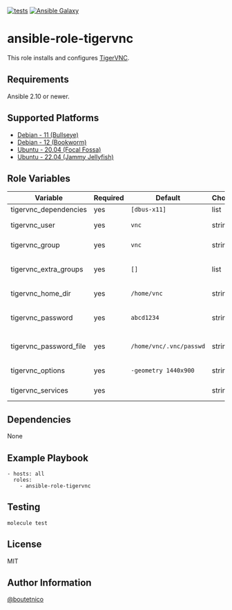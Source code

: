 [![tests](https://github.com/boutetnico/ansible-role-tigervnc/workflows/Test%20ansible%20role/badge.svg)](https://github.com/boutetnico/ansible-role-tigervnc/actions?query=workflow%3A%22Test+ansible+role%22)
[![Ansible Galaxy](https://img.shields.io/badge/galaxy-boutetnico.tigervnc-blue.svg)](https://galaxy.ansible.com/boutetnico/tigervnctigervnc)

ansible-role-tigervnc
=====================

This role installs and configures [TigerVNC](https://tigervnc.org/).

Requirements
------------

Ansible 2.10 or newer.

Supported Platforms
-------------------

- [Debian - 11 (Bullseye)](https://wiki.debian.org/DebianBullseye)
- [Debian - 12 (Bookworm)](https://wiki.debian.org/DebianBookworm)
- [Ubuntu - 20.04 (Focal Fossa)](http://releases.ubuntu.com/20.04/)
- [Ubuntu - 22.04 (Jammy Jellyfish)](http://releases.ubuntu.com/22.04/)

Role Variables
--------------

| Variable               | Required | Default                 | Choices   | Comments                                       |
|------------------------|----------|-------------------------|-----------|------------------------------------------------|
| tigervnc_dependencies  | yes      | `[dbus-x11]`            | list      |                                                |
| tigervnc_user          | yes      | `vnc`                   | string    | User running the VNC server.                   |
| tigervnc_group         | yes      | `vnc`                   | string    | Group running the VNC server.                  |
| tigervnc_extra_groups  | yes      | `[]`                    | list      | List of extra groups of vnc server user.       |
| tigervnc_home_dir      | yes      | `/home/vnc`             | string    | Home directory of vnc server user.             |
| tigervnc_password      | yes      | `abcd1234`              | string    | Password required to connect to the VNC server.|
| tigervnc_password_file | yes      | `/home/vnc/.vnc/passwd` | string    | Path to the VNC server password file.          |
| tigervnc_options       | yes      | `-geometry 1440x900`    | string    | VNC server options.                            |
| tigervnc_services      | yes      |                         | string    | See `defaults/main.yml`.                       |

Dependencies
------------

None

Example Playbook
----------------

    - hosts: all
      roles:
        - ansible-role-tigervnc

Testing
-------

    molecule test

License
-------

MIT

Author Information
------------------

[@boutetnico](https://github.com/boutetnico)
